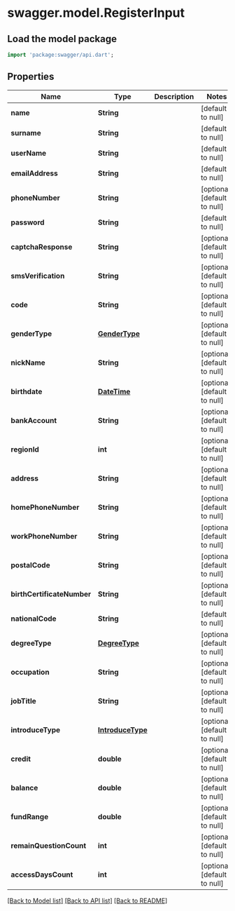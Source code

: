 # swagger.model.RegisterInput

## Load the model package
```dart
import 'package:swagger/api.dart';
```

## Properties
Name | Type | Description | Notes
------------ | ------------- | ------------- | -------------
**name** | **String** |  | [default to null]
**surname** | **String** |  | [default to null]
**userName** | **String** |  | [default to null]
**emailAddress** | **String** |  | [default to null]
**phoneNumber** | **String** |  | [optional] [default to null]
**password** | **String** |  | [default to null]
**captchaResponse** | **String** |  | [optional] [default to null]
**smsVerification** | **String** |  | [optional] [default to null]
**code** | **String** |  | [optional] [default to null]
**genderType** | [**GenderType**](GenderType.md) |  | [optional] [default to null]
**nickName** | **String** |  | [optional] [default to null]
**birthdate** | [**DateTime**](DateTime.md) |  | [optional] [default to null]
**bankAccount** | **String** |  | [optional] [default to null]
**regionId** | **int** |  | [optional] [default to null]
**address** | **String** |  | [optional] [default to null]
**homePhoneNumber** | **String** |  | [optional] [default to null]
**workPhoneNumber** | **String** |  | [optional] [default to null]
**postalCode** | **String** |  | [optional] [default to null]
**birthCertificateNumber** | **String** |  | [optional] [default to null]
**nationalCode** | **String** |  | [default to null]
**degreeType** | [**DegreeType**](DegreeType.md) |  | [optional] [default to null]
**occupation** | **String** |  | [optional] [default to null]
**jobTitle** | **String** |  | [optional] [default to null]
**introduceType** | [**IntroduceType**](IntroduceType.md) |  | [optional] [default to null]
**credit** | **double** |  | [optional] [default to null]
**balance** | **double** |  | [optional] [default to null]
**fundRange** | **double** |  | [optional] [default to null]
**remainQuestionCount** | **int** |  | [optional] [default to null]
**accessDaysCount** | **int** |  | [optional] [default to null]

[[Back to Model list]](../README.md#documentation-for-models) [[Back to API list]](../README.md#documentation-for-api-endpoints) [[Back to README]](../README.md)


